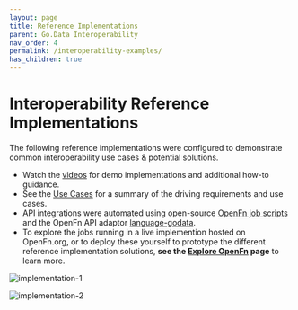 ```yaml
---
layout: page
title: Reference Implementations
parent: Go.Data Interoperability
nav_order: 4
permalink: /interoperability-examples/
has_children: true
---
```


# Interoperability Reference Implementations
The following reference implementations were configured to demonstrate common interoperability use cases & potential solutions.
- Watch the [videos](https://drive.google.com/drive/folders/1Rf9TXCXkn8_XnjH4FcRsIGqDZ-UkVvdC) for demo implementations and additional how-to guidance. 
- See the [Use Cases](https://worldhealthorganization.github.io/godata/use-cases/) for a summary of the driving requirements and use cases. 
- API integrations were automated using open-source [OpenFn job scripts](https://github.com/WorldHealthOrganization/godata/tree/master/interoperability-jobs) and the OpenFn API adaptor [language-godata](https://github.com/WorldHealthOrganization/language-godata). 
- To explore the jobs running in a live implemention hosted on OpenFn.org, or to deploy these yourself to prototype the different reference implementation solutions, **see the [Explore OpenFn](https://worldhealthorganization.github.io/godata//explore-openfn/) page** to learn more. 

![implementation-1](../assets/godata-example1.png)

![implementation-2](../assets/godata-example2.png)
